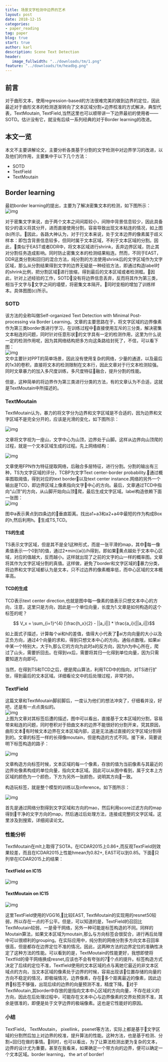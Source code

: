 ```yaml
---
title: 场景文字检测中边界的艺术
layout: post
date: 2018-12-15
categories: 
- paper_reading
tag: paper
blog: true
start: true
author: karl
description: Scene Text Detection
header:
   image_fullwidth: "../downloads/tm/1.png"
feature: "../downloads/tm/headbg.png"
---  
```


## 前言  
对于曲形文本，使用regression-based的方法很难完美的做到边界的定位，因此最近对于曲形文本的检测逐渐转向了文本区域分割+边界校准的方式解决，典型代表，TextMoutain,  TextField,当然这里也可以顺带讲一下边界最初的使用者——SOTD。估计没有它，就没有后续一系列经典的对于Border learning的改进。  

## 本文一览  

本文不主要讲解论文，主要分析各类基于分割的文字检测中对边界学习的改进，以及他们的作用，主要集中于以下几个方法：  
- SOTD
- TextField
- TextMoutain   

## Border learning  

最初border learning的提出，主要为了解决密集文本的检测，如下图所示：  
![img](../downloads/tm/2.png)  

对于密集文字来说，由于两个文本之间间距较小，间隙中背景信息较少，因此具备较少的语义将其分开，进而直接使用分割，容易导致出现文本粘连的情况，如上图(b)所示。因此，各路大神认为，对于行文本来说，处于文本边界的像素属于歧义样本：即包含背景信息较多，但同时属于文本区域，不利于文本区域的分割。因此，类似于EAST或者DDR中，将文本区域进行shrink，丢弃边界区域，防止其对分割任务造成影响。同时防止密集文本的检测结果粘连。然而，不同于EAST，DDR这类分割和回归的混合方法，纯分割的方法使用shrink后的文字区域作为文字区域，那么从分割结果得到文字的边界无疑是一种经验方法，即通过构造label时的shrink比例，把分割区域进行放缩，得到最后的文本区域或者检测框。因此，针对上述经验的工作，SOTD没有将边界信息丢弃，反而将其作为第三类，相当于文字与文字之间的墙壁，将密集文本隔开。同时变相的增加了训练样本。具体图图(c)所示。  

### SOTD  

该方法的全称叫做Self-organized Text Detection with Minimal Post-processing via Border Learning。文章的主要思路在于，将文字区域的边界像素作为第三类border类进行学习，在训练过程中直接使用互斥的三分类，解决密集文本粘连的问题，同时针对任意形状的文字具有一定的检测作用，这里为什么说一定的检测作用呢，因为其网络结构把多方向这条路给封死了，不信，可以看下图：  
![img](../downloads/tm/3.png)  
文中主要针对PPT的简单场景，因此没有使用复杂的网络，少量的通道，以及最后的1x3的卷积，直接将文本的检测限制在文本行，因此文章对于行文本检测较强。同时文章暴力的加入多尺度训练，多尺度特征融合，提升分割的性能。  

但是，这种简单的将边界作为第三类进行分类的方法，有的文章认为不合适，这就是TextMoutain中所描述的。  

### TextMoutain  

TextMoutain认为，暴力的将文字分为边界和文字区域是不合适的，因为边界和文字区域不是完全分开的，应该是光滑的变化，如下图所示：  

![img](../downloads/tm/4.png)  

文章将文字视为一座山，文字中心为山顶，边界处于山脚。这样从边界向山顶爬的过程，就是一个文本区域生成的过程。先上网络结构：  

![img](../downloads/tm/1.png)  

文章使用FPN作为特征提取网络，后融合多层特征，进行分割。分割的输出有三种，TS为文字区域的评分，TCBP为文字Text center-border probability.通过概率图取阈值，得到对应的text border以及text center instance.网络的另外一个输出是TCD，即边界区域上像素指向文字中心的方向。最后，文章通过TCD中指向“山顶”的方向，从山脚开始向山顶爬，最后生成文字区域。label构造依赖下面一张图：  
![img](../downloads/tm/5.png)    

图中a表示黄点到四条边的垂直距离。找出a1+a3和a2+a4中最短的作为构成Box的h,然后利用h。生成TS,TCD。  

#### TS的生成  
TS表示文字区域，但是其不是全1这种形式，而是一张平滑的map，其中每一像素值表示一个0到1的值，通过2*min({ai})/h得到，即如果黄点越处于文本中心区域，对应的值越大，反而越小。这样就出现了之前的文字的山一样的概率图。文章将其作为文字区域分割的真值。这样做，避免了border和文字区域的暴力分类，将边界和文字区域都认为是文本，只不过边界的像素概率低，而中心区域的文本概率高。  

#### TCD的生成  

TCD表示text center direction,也就是图中每一像素的值表示只想文本中心的方向，注意，这里只是方向，因此是一个单位向量，长度为1.文章是如何构造的这个标签的呢？  

$$ V_x = \sum_{i=1}^{4} [\frac{h_x}{2} - ||a_i||] * \frac{a_i}{||a_i||}$$  

如上面式子描述，计算每个ai和h的差值，值得大小代表了ai方向向量的大小以及正负方向，通过4个向量的求和，得到只想文本中心的方向。通俗点数哦，如果ai中某一个特别大，大于h,那么它的方向为此时a的反方向，因为h为中心所在，爬过了山头，需要折回去。在得到vx后，需要将其归一化得到单位向量，因为只需要知道方向即可。  

当然，在得到TS和TCD之后，便是爬山算法，利用TCD中的指向，对TS进行扩张，得到最后的文本区域。详细看论文中的后处理过程，非常巧妙。  

### TextField  

这篇文章和TextMoutain脚前脚后，一度认为他们的想法冲突了，仔细看并没，好吧，还是有一点点类似的。  
![img](../downloads/tm/6.png)    
上图为文章对其标签后遭的描述，图中可以看出，直接基于文本区域的分割，容易带来粘连的问题，同时卷积对于扭曲文本的边界不能很好的分割开来，究其原因，曲形文本有时候文本边界在文本区域内部，这是无法通过直接的文字区域分割得到的。文章的标签一样的长得像moutain，但是构造的方式不同。接下来，简要说明下标签构造的路子：  

![img](../downloads/tm/7.png)    

文章构造方向标签时候，文本区域的每一个像素，存放的值为当前像素与其最近的边界处像素构成的单位向量，指向文本区域。因此可以从图中看到，属于文本上方区域的颜色为一个颜色，下方为另外一张颜色，说明其方向一致。  

构造玩标签，就是整个模型的训练以及inference。如下图所示：


![img](../downloads/tm/8.png)    

首先是通过网络分割得到文字区域和方向的mao，然后利用score过滤方向的map得到干净的文字方向的map，然后通过后处理方法，连接成完整的文字区域。这里涉及到搜索，详细阅读论文。  


### 性能分析  

TextMoutain在mlt上取得了SOTA，在ICDAR2015上0.86+,而反观TextField则效果较差，而且在ICDAR2015上性能hmean为0.82+, EAST可以到0.85。下面只列举在ICDAR2015上的结果：  

#### TextField on IC15  

![img](../downloads/tm/9.png)      

#### TextMoutain on IC15  
![img](../downloads/tm/10.png)    

这里TextField使用的VGG16,比较EAST, TextMoutain的实现用的resnet50较弱，所以存在一点的不公平。但是，可以知道的是，TextField的召回比TextMoutain较弱，一是骨干网络，另外一种可能是标签构造的不同。同样的Moutain算法，如果文本区域为moutain,那么与方向标签会很契合，进行再后处理中可以很顺利的grouping。在实际应用中，纯分割的网络分割多方向文本召回率很高，但是都存在边界定位不准的情况。因此，这两种方法的边界定位的准确性决定了这种方法的性能。可以看到的是，TextMoutain的性能更好，我想即使将Textfild的骨干网络换成resnet,应该也不会有夸张的7个点的提升。标签构造方式决定了后续的定位不准，Textfield使用的文本区域的点与离她它最近的非文本区域点的方向，当文本区域的像素处于边界的时候，容易出现该位置存储的向量的方向不稳定的情况，即极端情况，边界像素，存在多个距离最近的像素，因此边界标签不够强，出现后续的边界的向量预测不准，精度下降。对于TextMoutain,其border中存放的是指向文本中心区域的方向向量，不存在歧义的方向，因此在后处理过程中，可能存在文本中心与边界像素的交界处预测不准，其余是很准的，即便是处于文字边界的极端像素。这也是它性能好的原因。  

### 小结  

TextField， TextMoutain， pixellink，psenet等方法，实际上都是基于文字区域的分割然后加上对边界的校准，提升算法的性能。这种方法，也是基于检测、分割+回归在做的事情。同时，也可以看出，为了让算法检测出更为复杂的文本，边界的设计尤为重要。甚至在我看来，如果确定一个带方向的边界，便可以确定一个文本区域。border learning， the art of border!



